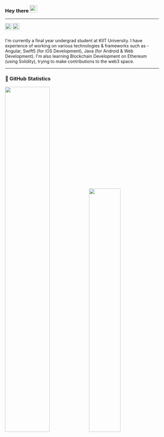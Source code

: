 ### Hey there <img src="https://media.giphy.com/media/hvRJCLFzcasrR4ia7z/giphy.gif" width="24px">

---

<a href="https://twitter.com/GeetanshAtrey">
  <img align="left" alt="@GeetanshAtrey" width="22px" src="https://raw.githubusercontent.com/peterthehan/peterthehan/master/assets/twitter.svg" />
</a>

<a href="https://www.linkedin.com/in/geetanshatrey/">
  <img align="left" alt="Geetansh's LinkedIn" width="22px" src="https://raw.githubusercontent.com/peterthehan/peterthehan/master/assets/linkedin.svg" />
</a>

<br><br>
<p>I'm currently a final year undergrad student at KIIT University. I have experience of working on various technologies & frameworks such as - Angular, Swift5 (for iOS Development), Java (for Android & Web Development). I'm also learning Blockchain Development on Ethereum (using Solidity), trying to make contributions to the web3 space. 
</p>

---


<!--
**geetanshatrey/geetanshatrey** is a ✨ _special_ ✨ repository because its `README.md` (this file) appears on your GitHub profile.

Here are some ideas to get you started:

- 🔭 I’m currently working on ....
- 🌱 I’m currently learning ....
- 👯 I’m looking to collaborate on ...
- 🤔 I’m looking for help with ...
- 💬 Ask me about ...
- 📫 How to reach me: ...
- 😄 Pronouns: ...
- ⚡ Fun fact: ...
-->

### 🚀 GitHub Statistics

<p align="left">
    <img
        width="53.8%"
        src="https://github-readme-streak-stats.herokuapp.com?user=geetanshatrey&theme=algolia&date_format=M%20j%5B%2C%20Y%5D"
    />
  <img width="45.2%" src="https://github-readme-stats.vercel.app/api/top-langs/?username=geetanshatrey&layout=compact&theme=algolia"/>
</p>

